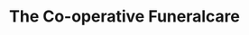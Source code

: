 ---
title: "The Co-operative Funeralcare"
url: /ilkeston/the-co-operative-funeralcare/
shop: Bestattungen
---